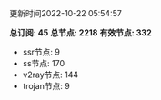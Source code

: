 更新时间2022-10-22 05:54:57

**总订阅: 45**
**总节点: 2218**
**有效节点: 332**
- ssr节点: 9
- ss节点: 170
- v2ray节点: 144
- trojan节点: 9
